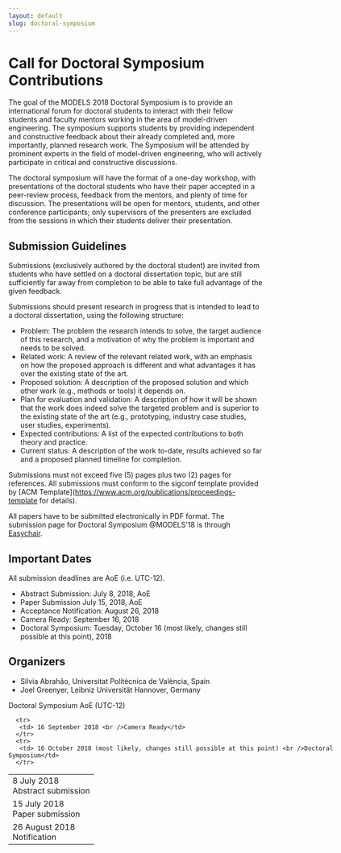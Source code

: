 ```yaml
---
layout: default
slug: doctoral-symposium
---
```

<div class="row">
 <div class="col-md-8" markdown="1">

# Call for Doctoral Symposium Contributions

The goal of the MODELS 2018 Doctoral Symposium is to provide an international forum for doctoral students to interact with their fellow students and faculty mentors working in the area of model-driven engineering. The symposium supports students by providing independent and constructive feedback about their already completed and, more importantly, planned research work. The Symposium will be attended by prominent experts in the field of model-driven engineering, who will actively participate in critical and constructive discussions.

The doctoral symposium will have the format of a one-day workshop, with presentations of the doctoral students who have their paper accepted in a peer-review process, feedback from the mentors, and plenty of time for discussion. The presentations will be open for mentors, students, and other conference participants; only supervisors of the presenters are excluded from the sessions in which their students deliver their presentation.

## Submission Guidelines

Submissions (exclusively authored by the doctoral student) are invited from students who have settled on a doctoral dissertation topic, but are still sufficiently far away from completion to be able to take full advantage of the given feedback. 

Submissions should present research in progress that is intended to lead to a doctoral dissertation, using the following structure:


* Problem: The problem the research intends to solve, the target audience of this research, and a motivation of why the problem is important and needs to be solved.
* Related work: A review of the relevant related work, with an emphasis on how the proposed approach is different and what advantages it has over the existing state of the art.
* Proposed solution: A description of the proposed solution and which other work (e.g., methods or tools) it depends on.
* Plan for evaluation and validation: A description of how it will be shown that the work does indeed solve the targeted problem and is superior to the existing state of the art (e.g., prototyping, industry case studies, user studies, experiments).
* Expected contributions: A list of the expected contributions to both theory and practice.
* Current status: A description of the work to-date, results achieved so far and a proposed planned timeline for completion.

Submissions must not exceed five (5) pages plus two (2) pages for references. All submissions must conform to the sigconf template provided by [ACM Template](https://www.acm.org/publications/proceedings-template for details).

All papers have to be submitted electronically in PDF format. The submission page for Doctoral Symposium @MODELS'18 is through [Easychair](https://easychair.org/conferences/?conf=doctoralsymposiummod).

## Important Dates
All submission deadlines are AoE (i.e. UTC-12).

* Abstract Submission: July 8, 2018, AoE
* Paper Submission July 15, 2018, AoE
* Acceptance Notification: August 26, 2018
* Camera Ready: September 16, 2018
* Doctoral Symposium: Tuesday, October 16 (most likely, changes still possible at this point), 2018


## Organizers

* Silvia Abrahão, Universitat Politècnica de València, Spain
* Joel Greenyer, Leibniz Universität Hannover, Germany


</div>
<div id="dates" class="col-md-4">
    <div class="panel panel-primary" style="position: fixed;">
      <div class="panel-heading">
        <div class="panel-title">
           Doctoral Symposium  <span class="pull-right"> 
                                <span class="glyphicon glyphicon-globe"></span>
                                <span class="glyphicon glyphicon-time"></span>
                                AoE (UTC-12)
                              </span> <br /></div>
      </div>
      <table class="table table-hover important-dates-in-sidebar">
      <tbody>
      <tr>
      <td> 8 July 2018 <br />Abstract submission </td>
      </tr>
      <tr>
       <td> 15 July 2018 <br />Paper submission</td>
      </tr>
      <tr>
       <td> 26 August 2018 <br />Notification</td>
      </tr>

      <tr>
       <td> 16 September 2018 <br />Camera Ready</td>
      </tr>  
      <tr>
       <td> 16 October 2018 (most likely, changes still possible at this point) <br />Doctoral Symposium</td>
      </tr>        
   </tbody>
   </table>  
  </div>
 </div>
</div>


